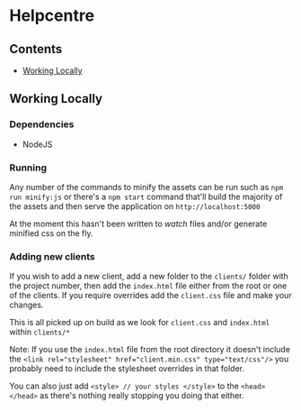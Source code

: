 # Helpcentre

## Contents
- [Working Locally](#working-locally)  

## Working Locally

### Dependencies

- NodeJS

### Running

Any number of the commands to minify the assets can be run such as `npm run minify:js` or there's a `npm start` command that'll build the majority of the assets and then serve the application on `http://localhost:5000`

At the moment this hasn't been written to _watch_ files and/or generate minified css on the fly.

### Adding new clients

If you wish to add a new client, add a new folder to the `clients/` folder with the project number, then add the `index.html` file either from the root or one of the clients. If you require overrides add the `client.css` file and make your changes.

This is all picked up on build as we look for `client.css` and `index.html` within `clients/*`

Note: If you use the `index.html` file from the root directory it doesn't include the `<link rel="stylesheet" href="client.min.css" type="text/css"/>` you probably need to include the stylesheet overrides in that folder.

You can also just add `<style> // your styles </style>` to the `<head></head>` as there's nothing really stopping you doing that either.
